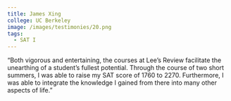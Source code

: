 ```yaml
---
title: James Xing
college: UC Berkeley
image: /images/testimonies/20.png
tags:
  - SAT I
---
```

“Both vigorous and entertaining, the courses at Lee’s Review facilitate
          the unearthing of a student’s fullest potential. Through the course of two
          short summers, I was able to raise my SAT score of 1760 to 2270.
          Furthermore, I was able to integrate the knowledge I gained from there
          into many other aspects of life.”
